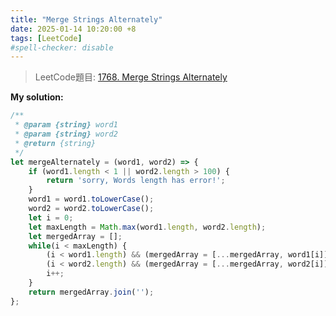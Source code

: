 ```yaml
---
title: "Merge Strings Alternately"
date: 2025-01-14 10:20:00 +8
tags: [LeetCode]
#spell-checker: disable
---
```


> LeetCode題目: [1768. Merge Strings Alternately](https://leetcode.com/problems/merge-strings-alternately/description/?envType=study-plan-v2&envId=leetcode-75)

**My solution:**
```js
/**
 * @param {string} word1
 * @param {string} word2
 * @return {string}
 */
let mergeAlternately = (word1, word2) => {
    if (word1.length < 1 || word2.length > 100) {
        return 'sorry, Words length has error!'; 
    }
    word1 = word1.toLowerCase();
    word2 = word2.toLowerCase();
    let i = 0;
    let maxLength = Math.max(word1.length, word2.length);
    let mergedArray = [];
    while(i < maxLength) {
        (i < word1.length) && (mergedArray = [...mergedArray, word1[i]]);            
        (i < word2.length) && (mergedArray = [...mergedArray, word2[i]]);
        i++;
    }
    return mergedArray.join('');
};
```
